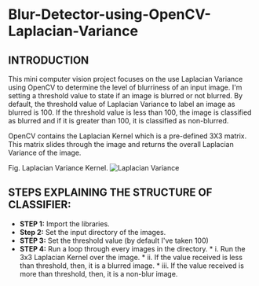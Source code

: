 # Blur-Detector-using-OpenCV-Laplacian-Variance

## INTRODUCTION  

This mini computer vision project focuses on the use Laplacian Variance using OpenCV
to determine the level of blurriness of an input image. I'm setting a threshold value to state if an image is blurred or not blurred. 
By default, the threshold value of Laplacian Variance to label an image as blurred is 100. If the threshold value is less than 100, 
the image is classified as blurred and if it is greater than 100, it is classified as non-blurred.

OpenCV contains the Laplacian Kernel which is a pre-defined 3X3 matrix. This matrix slides through the image and returns the overall 
Laplacian Variance of the image.


Fig. Laplacian Variance Kernel. ![Laplacian Variance](https://github.com/borneelphukan/Blur-Detector-using-OpenCV-Laplacian-Variance/blob/master/Laplacian%20Variance.png)


## STEPS EXPLAINING THE STRUCTURE OF CLASSIFIER:

* **STEP 1:** Import the libraries. 
* **Step 2:** Set the input directory of the images. 
* **STEP 3:** Set the threshold value (by default I've taken 100) 
* **STEP 4:** Run a loop through every images in the directory. 
          * i. Run the 3x3 Laplacian Kernel over the image. 
          * ii. If the value received is less than threshold, 
                then, it is a blurred image. 
          * iii. If the value received is more than threshold, 
                then, it is a non-blur image.
